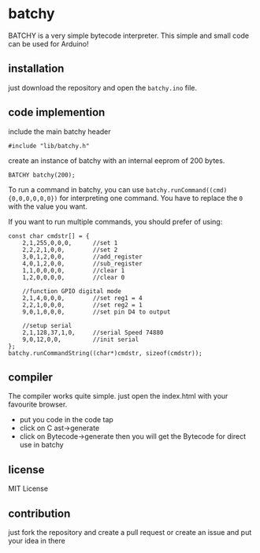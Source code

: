 # batchy

BATCHY is a very simple bytecode interpreter. This simple and small code can be used for Arduino!

## installation
just download the repository and open the `batchy.ino` file.

## code implemention

include the main batchy header
```
#include "lib/batchy.h"
```
create an instance of batchy with an internal eeprom of 200 bytes.
```
BATCHY batchy(200);
```

To run a command in batchy, you can use `batchy.runCommand((cmd){0,0,0,0,0,0})` for interpreting one command. You have to replace the `0` with the value you want.

If you want to run multiple commands, you should prefer of using:
```
const char cmdstr[] = {
	2,1,255,0,0,0,  	//set 1
	2,2,2,1,0,0,  		//set 2
	3,0,1,2,0,0,  		//add_register
	4,0,1,2,0,0,  		//sub_register
	1,1,0,0,0,0,  		//clear 1
	1,2,0,0,0,0,   		//clear 0

	//function GPIO digital mode
	2,1,4,0,0,0,      	//set reg1 = 4
	2,2,1,0,0,0,      	//set reg2 = 1
	9,0,1,0,0,0,      	//set pin D4 to output

	//setup serial
	2,1,128,37,1,0,   	//serial Speed 74880
	9,0,12,0,0,      	//init serial
};
batchy.runCommandString((char*)cmdstr, sizeof(cmdstr));
```

## compiler
The compiler works quite simple. just open the index.html with your favourite browser.
- put you code in the code tap
- click on C ast->generate
- click on Bytecode->generate
then you will get the Bytecode for direct use in batchy

## license
MIT License

## contribution
just fork the repository and create a pull request or create an issue and put your idea in there
